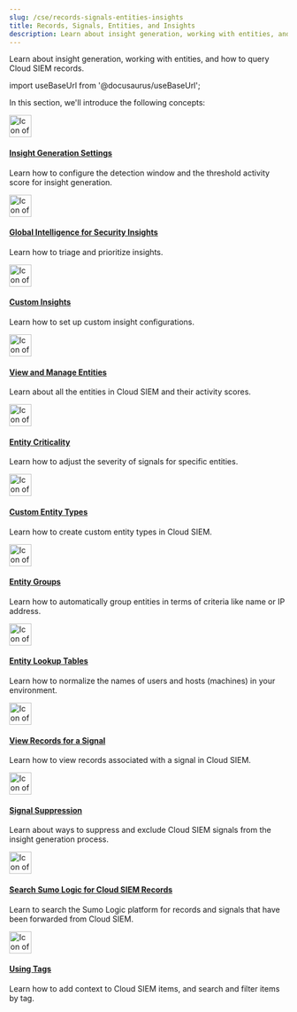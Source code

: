 ```yaml
---
slug: /cse/records-signals-entities-insights
title: Records, Signals, Entities, and Insights
description: Learn about insight generation, working with entities, and how to query Cloud SIEM records.
---
```


Learn about insight generation, working with entities, and how to query Cloud SIEM records. 

import useBaseUrl from '@docusaurus/useBaseUrl';

In this section, we'll introduce the following concepts:

<div className="box-wrapper">
<div className="box smallbox card">
  <div className="container">
  <a href={useBaseUrl('docs/cse/records-signals-entities-insights/set-insight-generation-window-threshold')}><img src={useBaseUrl('img/icons/security/siem-challenges.png')} alt="Icon of a shield on a flow diagram" width="40"/><h4>Insight Generation Settings</h4></a>
  <p>Learn how to configure the detection window and the threshold activity score for insight generation.</p>
  </div>
</div>
<div className="box smallbox card">
  <div className="container">
  <a href={useBaseUrl('docs/cse/records-signals-entities-insights/global-intelligence-security-insights')}><img src={useBaseUrl('img/icons/security/siem-challenges.png')} alt="Icon of a shield on a flow diagram" width="40"/><h4>Global Intelligence for Security Insights</h4></a>
  <p>Learn how to triage and prioritize insights.</p>
  </div>
</div>
<div className="box smallbox card">
  <div className="container">
  <a href={useBaseUrl('docs/cse/records-signals-entities-insights/configure-custom-insight')}><img src={useBaseUrl('img/icons/security/siem-challenges.png')} alt="Icon of a shield on a flow diagram" width="40"/><h4>Custom Insights</h4></a>
  <p>Learn how to set up custom insight configurations.</p>
  </div>
</div>
<div className="box smallbox card">
  <div className="container">
  <a href={useBaseUrl('docs/cse/records-signals-entities-insights/view-manage-entities')}><img src={useBaseUrl('img/icons/security/siem-challenges.png')} alt="Icon of a shield on a flow diagram" width="40"/><h4>View and Manage Entities</h4></a>
  <p>Learn about all the entities in Cloud SIEM and their activity scores.</p>
  </div>
</div>
<div className="box smallbox card">
  <div className="container">
  <a href={useBaseUrl('docs/cse/records-signals-entities-insights/entity-criticality')}><img src={useBaseUrl('img/icons/security/siem-challenges.png')} alt="Icon of a shield on a flow diagram" width="40"/><h4>Entity Criticality</h4></a>
  <p>Learn how to adjust the severity of signals for specific entities.</p>
  </div>
</div>
<div className="box smallbox card">
  <div className="container">
  <a href={useBaseUrl('docs/cse/records-signals-entities-insights/create-custom-entity-type')}><img src={useBaseUrl('img/icons/security/siem-challenges.png')} alt="Icon of a shield on a flow diagram" width="40"/><h4>Custom Entity Types</h4></a>
  <p>Learn how to create custom entity types in Cloud SIEM.</p>
  </div>
</div>
<div className="box smallbox card">
  <div className="container">
  <a href={useBaseUrl('docs/cse/records-signals-entities-insights/create-an-entity-group')}><img src={useBaseUrl('img/icons/security/siem-challenges.png')} alt="Icon of a shield on a flow diagram" width="40"/><h4>Entity Groups</h4></a>
  <p>Learn how to automatically group entities in terms of criteria like name or IP address.</p>
  </div>
</div>
<div className="box smallbox card">
  <div className="container">
  <a href={useBaseUrl('docs/cse/records-signals-entities-insights/configure-entity-lookup-table')}><img src={useBaseUrl('img/icons/security/siem-challenges.png')} alt="Icon of a shield on a flow diagram" width="40"/><h4>Entity Lookup Tables</h4></a>
  <p>Learn how to normalize the names of users and hosts (machines) in your environment.</p>
  </div>
</div>
<div className="box smallbox card">
  <div className="container">
  <a href={useBaseUrl('docs/cse/records-signals-entities-insights/view-records-signal')}><img src={useBaseUrl('img/icons/security/siem-challenges.png')} alt="Icon of a shield on a flow diagram" width="40"/><h4>View Records for a Signal</h4></a>
  <p>Learn how to view records associated with a signal in Cloud SIEM.</p>
  </div>
</div>
<div className="box smallbox card">
  <div className="container">
  <a href={useBaseUrl('docs/cse/records-signals-entities-insights/about-signal-suppression')}><img src={useBaseUrl('img/icons/security/siem-challenges.png')} alt="Icon of a shield on a flow diagram" width="40"/><h4>Signal Suppression</h4></a>
  <p>Learn about ways to suppress and exclude Cloud SIEM signals from the insight generation process.</p>
  </div>
</div>
<div className="box smallbox card">
  <div className="container">
  <a href={useBaseUrl('docs/cse/records-signals-entities-insights/search-cse-records-in-sumo')}><img src={useBaseUrl('img/icons/security/siem-challenges.png')} alt="Icon of a shield on a flow diagram" width="40"/><h4>Search Sumo Logic for Cloud SIEM Records</h4></a>
  <p>Learn to search the Sumo Logic platform for records and signals that have been forwarded from Cloud SIEM.</p>
  </div>
</div>
<div className="box smallbox card">
  <div className="container">
  <a href={useBaseUrl('docs/cse/records-signals-entities-insights/tags-insights-signals-entities-rules')}><img src={useBaseUrl('img/icons/security/siem-challenges.png')} alt="Icon of a shield on a flow diagram" width="40"/><h4>Using Tags</h4></a>
  <p>Learn how to add context to Cloud SIEM items, and search and filter items by tag.</p>
  </div>
</div>
</div>

